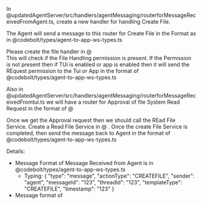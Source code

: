 In @updatedAgentServer/src/handlers/agentMessaging/routerforMessageReceivedFromAgent.ts, create a new handler for handling Create File. 

The Agent will send a message to this router for Create File in the Format as in @codebolt/types/agent-to-app-ws-types.ts 

Please create the file handler in  @   
This will check if the File Handling permission is present. If the Permission is not present then if TUi is enabled or app is enabled then it will send the REquest permission to the Tui or App in the format of @codebolt/types/agent-to-app-ws-types.ts

Also in @updatedAgentServer/src/handlers/agentMessaging/routerforMessageReceivedFromtui.ts we will have a router for Approval of file System Read Request in the format of @ 

Once we get the Approval request then we should call the REad File Service. Create a Read File Service in @ . Once the create File Service is completed, then send the message back to Agent in the format of @codebolt/types/agent-to-app-ws-types.ts


Details:
- Message Format of Message Received from Agent is in @codebolt/types/agent-to-app-ws-types.ts
    * Typing:
        {
            "type": "message",
            "actionType": "CREATEFILE",
            "sender": "agent",
            "messageId": "123",
            "threadId": "123",
            "templateType": "CREATEFILE",
            "timestamp": "123"
        }
 - Message format of 
